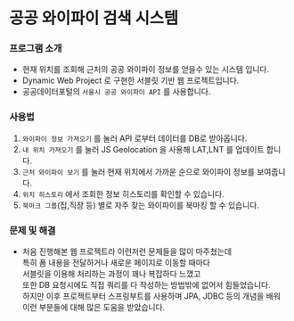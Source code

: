 # 공공 와이파이 검색 시스템

### 프로그램 소개
* 현재 위치를 조회해 근처의 공공 와이파이 정보를 얻을수 있는 시스템 입니다.
* Dynamic Web Project 로 구현한 서블릿 기반 웹 프로젝트입니다.
* 공공데이터포털의 `서울시 공공 와이파이 API` 를 사용합니다.

### 사용법
1. `와이파이 정보 가져오기` 를 눌러 API 로부터 데이터를 DB로 받아옵니다.
2. `내 위치 가져오기` 를 눌러 JS Geolocation 을 사용해 LAT,LNT 를 업데이트 합니다.
3. `근처 와이파이 보기` 를 눌러 현재 위치에서 가까운 순으로 와이파이 정보를 보여줍니다.
4. `위치 히스토리` 에서 조회한 정보 히스토리를 확인할 수 있습니다.
5. `북마크 그룹`(집,직장 등) 별로 자주 찾는 와이파이를 북마킹 할 수 있습니다.

### 문제 및 해결
* 처음 진행해본 웹 프로젝트라 이런저런 문제들을 많이 마주쳤는데  
  특히 폼 내용을 전달하거나 새로운 페이지로 이동할 때마다  
  서블릿을 이용해 처리하는 과정이 꽤나 복잡하다 느꼈고  
  또한 DB 요청시에도 직접 쿼리를 다 작성하는 방법밖에 없어서 힘들었습니다.  
  하지만 이후 프로젝트부터 스프링부트를 사용하며 JPA, JDBC 등의 개념을 배워  
  이런 부분들에 대해 많은 도움을 받았습니다.  
